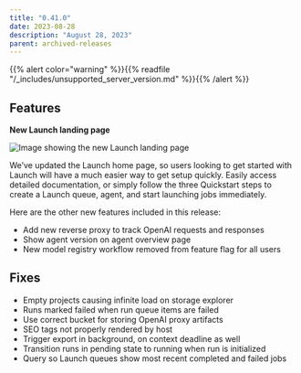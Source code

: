 ```yaml
---
title: "0.41.0"
date: 2023-08-28
description: "August 28, 2023"
parent: archived-releases
---
```


{{% alert color="warning" %}}{{% readfile "/_includes/unsupported_server_version.md" %}}{{% /alert %}}

## Features

**********New Launch landing page********** 

![Image showing the new Launch landing page](https://github.com/wandb/server/assets/97066933/3bd0ecfe-1fcb-412f-92d3-6d3ce8f849d6)


We’ve updated the Launch home page, so users looking to get started with Launch will have a much easier way to get setup quickly. Easily access detailed documentation, or simply follow the three Quickstart steps to create a Launch queue, agent, and start launching jobs immediately. 

Here are the other new features included in this release: 

- Add new reverse proxy to track OpenAI requests and responses
- Show agent version on agent overview page
- New model registry workflow removed from feature flag for all users

## Fixes

- Empty projects causing infinite load on storage explorer
- Runs marked failed when run queue items are failed
- Use correct bucket for storing OpenAI proxy artifacts
- SEO tags not properly rendered by host
- Trigger export in background, on context deadline as well
- Transition runs in pending state to running when run is initialized
- Query so Launch queues show most recent completed and failed jobs
